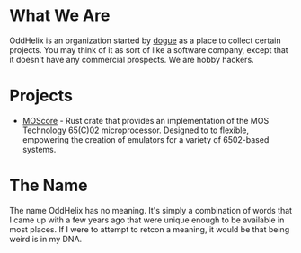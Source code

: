 # What We Are

OddHelix is an organization started by [dogue](https://github.com/dogue) as a place to collect certain projects. You may think of it as sort of like a software company, except that it doesn't have any commercial prospects. We are hobby hackers.

# Projects

* [MOScore](https://github.com/OddHelix/moscore) - Rust crate that provides an implementation of the MOS Technology 65(C)02 microprocessor. Designed to to flexible, empowering the creation of emulators for a variety of 6502-based systems.

# The Name

The name OddHelix has no meaning. It's simply a combination of words that I came up with a few years ago that were unique enough to be available in most places. If I were to attempt to retcon a meaning, it would be that being weird is in my DNA.
